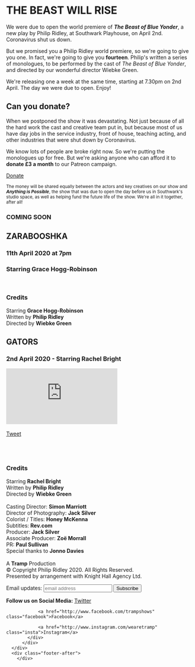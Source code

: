 <!doctype html>

<html lang="en">
<head>
  <meta charset="utf-8">

  <title>The Beast Will Rise - by Philip Ridley - Online World Premiere</title>
  <meta name="description" content="The Beast Will Rise - by Philip Ridley - Online World Premiere">
  <meta name="author" content="Tramp">

  <link rel="stylesheet" href="assets/styles.css">
	<style type="text/css">
	@font-face {
	  font-family: 'Alte-DIN-1451-Mittelschrift';
	    src:  url('Alte-DIN-1451-Mittelschrift.ttf.woff') format('woff'),
	    url('Alte-DIN-1451-Mittelschrift.ttf.svg#Alte-DIN-1451-Mittelschrift') format('svg'),
	    url('Alte-DIN-1451-Mittelschrift.ttf.eot'),
	    url('Alte-DIN-1451-Mittelschrift.eot?#iefix') format('embedded-opentype'); 
	    font-weight: normal;
	    font-style: normal;
	}
	</style>

<!-- Global site tag (gtag.js) - Google Analytics -->
<script async src="https://www.googletagmanager.com/gtag/js?id=UA-102260454-1"></script>
<script>
  window.dataLayer = window.dataLayer || [];
  function gtag(){dataLayer.push(arguments);}
  gtag('js', new Date());

  gtag('config', 'UA-102260454-1');
</script>

</head>

<body>
  <div class="header">
  	<div class="logo">
  	</div>
  </div>
  <div class="content">
  	<div>
  		<h1>THE BEAST WILL RISE</h1>
  		<p>
  			We were due to open the world premiere of <b><i>The Beast of Blue Yonder</i></b>, a new play by Philip Ridley, at Southwark Playhouse, on April 2nd. Coronavirus shut us down.
  		</p>
  		<p>
  			But we promised you a Philip Ridley world premiere, so we're going to give you one. In fact, we're going to give you <b>fourteen</b>. Philip's written a series of monologues, to be performed by the cast of <i>The Beast of Blue Yonder</i>, and directed by our wonderful director Wiebke Green.
  		</p>
  		<p>
  			We're releasing one a week at the same time, starting at 7.30pm on 2nd April. The day we were due to open. Enjoy!
  		</p>
  	</div>
  	<div class="begging-letter">
  		<h2>Can you donate?</h2>
  		<p>
  			When we postponed the show it was devastating. Not just because of all the hard work the cast and creative team put in, but because most of us have day jobs in the service industry, front of house, teaching acting, and other industries that were shut down by Coronavirus.
  		</p>
  		<p>
  			We know lots of people are broke right now. So we're putting the monologues up for free. But we're asking anyone who can afford it to <b>donate £3 a month</b> to our Patreon campaign.
  		</p> 
  		<p class="donate-holder">
  			<a href="https://www.patreon.com/user?u=32729965&fan_landing=true" class="donate-button">Donate</a>
  		<p>
  			<small>
  				The money will be shared equally between the actors and key creatives on our show and <b><i>Anything is Possible</i></b>, the show that was due to open the day before us in Southwark's studio space, as well as helping fund the future life of the show. We're all in it together, after all!
  			</small>
  		</p>
  	</div>
<div class="video-soon">
		  <h3>COMING SOON</h3>
		  <h2 class="soon-title">ZARABOOSHKA</h2>
		  <h3 class="soon-date">11th April 2020 at 7pm</h3>
		  <h3>Starring Grace Hogg-Robinson</h3>
	  	<div class="credits">
	  		<br /><h3>Credits</h3>
	  		<p>
	  			Starring <b>Grace Hogg-Robinson</b><br />
	  			Written by <b>Philip Ridley</b><br />
	  			Directed by <b>Wiebke Green</b><br />
	  		</p>
	  	</div>
  	</div>
  </div>
  	<div class="video">
  		<h2>GATORS</h2>
  		<h3>2nd April 2020 - Starring Rachel Bright</h3>
	  	<div class="video-holder">
	  		<iframe src="https://www.youtube.com/embed/ALnTO6FvJ7I" frameborder="0" allow="accelerometer; autoplay; encrypted-media; gyroscope; picture-in-picture" allowfullscreen></iframe>
	  	</div>
	  	<div class="share-links">
	  		<!-- <b>Share:</b>  -->
	  		<br/>
	  		<a href="https://twitter.com/share?ref_src=twsrc%5Etfw" class="twitter-share-button" data-size="large" data-text="I&#39;ve just watched the *WORLD PREMIERE* of Philip Ridley&#39;s GATORS online. " data-url="http://www.wearetramp.com" data-via="wearetramp" data-hashtags="beastwillrise" data-related="wearetramp" data-lang="en" data-show-count="false">Tweet</a><script async src="https://platform.twitter.com/widgets.js" charset="utf-8"></script>
	  	</div>
	  	<div class="credits">
	  		<br /><br /><br /><h3>Credits</h3>
	  		<p>
	  			Starring <b>Rachel Bright</b><br />
	  			Written by <b>Philip Ridley</b><br />
	  			Directed by <b>Wiebke Green</b><br />
	  			<br />
	  			Casting Director: <b>Simon Marriott</b><br />
	  			Director of Photography: <b>Jack Silver</b><br />
	  			Colorist / Titles: <b>Honey McKenna</b><br />
	  			Subtitles: <b>Rev.com</b><br />
	  			Producer: <b>Jack Silver</b><br />
	  			Associate Producer: <b>Zo&euml; Morrall</b><br />
				PR: <b>Paul Sullivan</b><br />
	  			Special thanks to <b>Jonno Davies</b><br />
	  			<br />
	  			A <b>Tramp</b> Production<br />
	  			&copy; Copyright Philip Ridley 2020. All Rights Reserved.<br />
	  			Presented by arrangement with Knight Hall Agency Ltd.
	  		</p>
	  	</div>
  	</div>
  </div>
  <div class="footer">
  	<div class="footer-containter">
	  	<div class="email-subscribe">
				<form action="https://wearetramp.us4.list-manage.com/subscribe/post?u=5f7ed5cf36a3daca6922e24f1&amp;id=6601987ce9" method="post" id="mc-embedded-subscribe-form" name="mc-embedded-subscribe-form" class="validate" target="_blank" novalidate>
					<label for="mce-EMAIL">Email updates:</label>
					<input type="email" value="" name="EMAIL" class="email" id="mce-EMAIL" placeholder="email address" required>
					<button type="submit" value="Subscribe" name="subscribe" id="mc-embedded-subscribe" >Subscribe</button>
					<!-- <input type="submit" value="Subscribe" name="subscribe" id="mc-embedded-subscribe" class="button"> -->
				</form>
			</div>
	  	<div class="share-links">
	  		  <b>Follow us on Social Media:</b>
		  		<a href="http://www.twitter.com/wearetramp/" class="twitter">Twitter</a> 

		  		<a href="http://www.facebook.com/trampshows" class="facebook">Facebook</a> 

		  		<a href="http://www.instagram.com/wearetramp" class="insta">Instagram</a> 
		  	</div>
		  </div>
	  </div>
	  <div class="footer-after">
	 	</div>

</body>
</html>